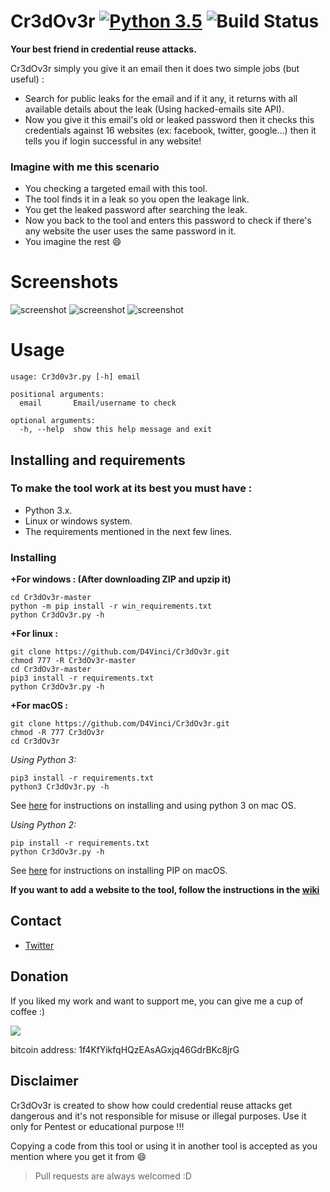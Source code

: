 # Cr3dOv3r [![Python 3.5](https://img.shields.io/badge/Python-3.5-yellow.svg)](http://www.python.org/download/) ![Build Status](https://img.shields.io/badge/Version-0.1-red.svg)

**Your best friend in credential reuse attacks.**

Cr3dOv3r simply you give it an email then it does two simple jobs (but useful) :
- Search for public leaks for the email and if it any, it returns with all available details about the leak (Using hacked-emails site API).
- Now you give it this email's old or leaked password then it checks this credentials against 16 websites (ex: facebook, twitter, google...) then it tells you if login successful in any website!

### Imagine with me this scenario
- You checking a targeted email with this tool.
- The tool finds it in a leak so you open the leakage link.
- You get the leaked password after searching the leak.
- Now you back to the tool and enters this password to check if there's any website the user uses the same password in it.
- You imagine the rest :smile:

# Screenshots
![screenshot](https://github.com/D4Vinci/Cr3dOv3r/blob/master/Data/Email1-p1.png)
![screenshot](https://github.com/D4Vinci/Cr3dOv3r/blob/master/Data/Email1-p2.png)
![screenshot](https://github.com/D4Vinci/Cr3dOv3r/blob/master/Data/Email2.png)

# Usage
```
usage: Cr3d0v3r.py [-h] email

positional arguments:
  email       Email/username to check

optional arguments:
  -h, --help  show this help message and exit

```

## Installing and requirements
### To make the tool work at its best you must have :
- Python 3.x.
- Linux or windows system.
- The requirements mentioned in the next few lines.

### Installing
**+For windows : (After downloading ZIP and upzip it)**
```
cd Cr3dOv3r-master
python -m pip install -r win_requirements.txt
python Cr3dOv3r.py -h
```
**+For linux :**
```
git clone https://github.com/D4Vinci/Cr3dOv3r.git
chmod 777 -R Cr3dOv3r-master
cd Cr3dOv3r-master
pip3 install -r requirements.txt
python Cr3dOv3r.py -h
```

**+For macOS :**
```
git clone https://github.com/D4Vinci/Cr3dOv3r.git
chmod -R 777 Cr3dOv3r
cd Cr3dOv3r
```

*Using Python 3:*
```
pip3 install -r requirements.txt
python3 Cr3dOv3r.py -h
```

See [here](http://docs.python-guide.org/en/latest/starting/install3/osx/) for instructions on installing and using python 3 on mac OS.

*Using Python 2:*
```
pip install -r requirements.txt
python Cr3dOv3r.py -h
```

See [here](http://www.pyladies.com/blog/Get-Your-Mac-Ready-for-Python-Programming/) for instructions on installing PIP on macOS.

**If you want to add a website to the tool, follow the instructions in the [wiki](https://github.com/D4Vinci/Cr3dOv3r/wiki)**

## Contact
- [Twitter](https://twitter.com/D4Vinci1)

## Donation
If you liked my work and want to support me, you can give me a cup of coffee :)

<img src="https://github.com/D4Vinci/Dr0p1t-Framework/blob/master/donate.png"></img>

bitcoin address: 1f4KfYikfqHQzEAsAGxjq46GdrBKc8jrG

## Disclaimer
Cr3dOv3r is created to show how could credential reuse attacks get dangerous and it's not responsible for misuse or illegal purposes. Use it only for Pentest or educational purpose !!!

Copying a code from this tool or using it in another tool is accepted as you mention where you get it from :smile:

> Pull requests are always welcomed :D
